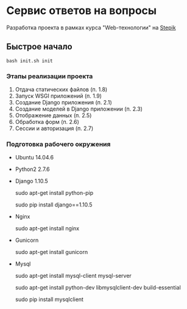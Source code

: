 # Сервис ответов на вопросы

Разработка проекта в рамках курса "Web-технологии" на [Stepik](https://stepik.org/154)



## Быстрое начало

    bash init.sh init


### Этапы реализации проекта

1. Отдача статических файлов (п. 1.8)
1. Запуск WSGI приложений (п. 1.9)
1. Создание Django приложения (п. 2.1)
1. Создание моделей в Django приложении (п. 2.3)
1. Отображение данных (п. 2.5)
1. Обработка форм (п. 2.6)
1. Сессии и авторизация (п. 2.7)


### Подготовка рабочего окружения

- Ubuntu 14.04.6
- Python2 2.7.6
- Django 1.10.5

    sudo apt-get install python-pip

    sudo pip install django==1.10.5

- Nginx

    sudo apt-get install nginx

- Gunicorn

    sudo apt-get install gunicorn

- Mysql

    sudo apt-get install mysql-client mysql-server

    sudo apt-get install python-dev libmysqlclient-dev build-essential

    sudo pip install mysqlclient

